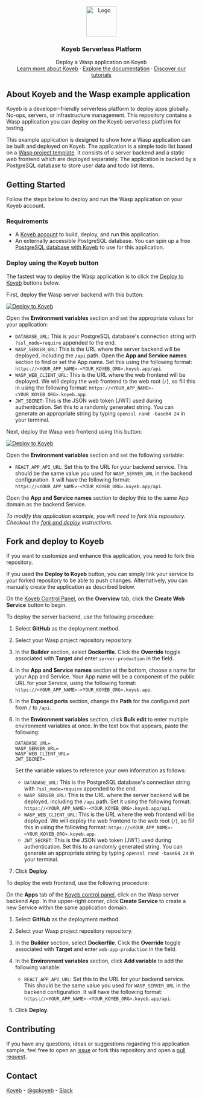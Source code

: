 <div align="center">
  <a href="https://koyeb.com">
    <img src="https://www.koyeb.com/static/images/icons/koyeb.svg" alt="Logo" width="80" height="80">
  </a>
  <h3 align="center">Koyeb Serverless Platform</h3>
  <p align="center">
    Deploy a Wasp application on Koyeb
    <br />
    <a href="https://koyeb.com">Learn more about Koyeb</a>
    ·
    <a href="https://koyeb.com/docs">Explore the documentation</a>
    ·
    <a href="https://koyeb.com/tutorials">Discover our tutorials</a>
  </p>
</div>


## About Koyeb and the Wasp example application

Koyeb is a developer-friendly serverless platform to deploy apps globally. No-ops, servers, or infrastructure management.  This repository contains a Wasp application you can deploy on the Koyeb serverless platform for testing.

This example application is designed to show how a Wasp application can be built and deployed on Koyeb.  The application is a simple todo list based on a [Wasp project template](https://wasp-lang.dev/docs/project/starter-templates#todo-app-w-typescript).  It consists of a server backend and a static web frontend which are deployed separately.  The application is backed by a PostgreSQL database to store user data and todo list items.

## Getting Started

Follow the steps below to deploy and run the Wasp application on your Koyeb account.

### Requirements

* A [Koyeb account](https://app.koyeb.com/auth/signup) to build, deploy, and run this application.
* An externally accessible PostgreSQL database.  You can spin up a free [PostgreSQL database with Koyeb](https://app.koyeb.com/database-services) to use for this application.

### Deploy using the Koyeb button

The fastest way to deploy the Wasp application is to click the [Deploy to Koyeb](https://www.koyeb.com/docs/build-and-deploy/deploy-to-koyeb-button) buttons below.

First, deploy the Wasp server backend with this button:

[![Deploy to Koyeb](https://www.koyeb.com/static/images/deploy/button.svg)](https://app.koyeb.com/deploy?name=example-wasp-server&type=git&repository=koyeb%2Fexample-wasp&branch=main&builder=dockerfile&target=server-production&instance_type=nano&env%5BDATABASE_URL%5D=CHANGE_ME&env%5BJWT_SECRET%5D=CHANGE_ME&env%5BWASP_SERVER_URL%5D=CHANGE_ME&env%5BWASP_WEB_CLIENT_URL%5D=CHANGE_ME&ports=8000%3Bhttp%3B%2Fapi)

Open the **Environment variables** section and set the appropriate values for your application:

- `DATABASE_URL`: This is your PostgreSQL database's connection string with `?ssl_mode=require` appended to the end.
- `WASP_SERVER_URL`: This is the URL where the server backend will be deployed, including the `/api` path.  Open the **App and Service names** section to find or set the App name. Set this using the following format: `https://<YOUR_APP_NAME>-<YOUR_KOYEB_ORG>.koyeb.app/api`.
- `WASP_WEB_CLIENT_URL`: This is the URL where the web frontend will be deployed.  We will deploy the web frontend to the web root (`/`), so fill this in using the following format: `https://<YOUR_APP_NAME>-<YOUR_KOYEB_ORG>.koyeb.app`.
- `JWT_SECRET`: This is the JSON web token (JWT) used during authentication. Set this to a randomly generated string.  You can generate an appropriate string by typing `openssl rand -base64 24` in your terminal.

Next, deploy the Wasp web frontend using this button:

[![Deploy to Koyeb](https://www.koyeb.com/static/images/deploy/button.svg)](https://app.koyeb.com/deploy?name=example-wasp-web-app&type=git&repository=koyeb%2Fexample-wasp&branch=main&builder=dockerfile&target=web-app-production&instance_type=nano&env%5BREACT_APP_API_URL%5D=CHANGE_ME&ports=8000%3Bhttp%3B%2F)

Open the **Environment variables** section and set the following variable:

- `REACT_APP_API_URL`: Set this to the URL for your backend service.  This should be the same value you used for `WASP_SERVER_URL` in the backend configuration.  It will have the following format: `https://<YOUR_APP_NAME>-<YOUR_KOYEB_ORG>.koyeb.app/api`.

Open the **App and Service names** section to deploy this to the same App domain as the backend Service.

_To modify this application example, you will need to fork this repository. Checkout the [fork and deploy](#fork-and-deploy-to-koyeb) instructions._

## Fork and deploy to Koyeb

If you want to customize and enhance this application, you need to fork this repository.

If you used the **Deploy to Koyeb** button, you can simply link your service to your forked repository to be able to push changes.  Alternatively, you can manually create the application as described below.

On the [Koyeb Control Panel](//app.koyeb.com/apps), on the **Overview** tab, click the **Create Web Service** button to begin.

To deploy the server backend, use the following procedure:

1. Select **GitHub** as the deployment method.
2. Select your Wasp project repository repository.
3. In the **Builder** section, select **Dockerfile**.  Click the **Override** toggle associated with **Target** and enter `server-production` in the field.
4. In the **App and Service names** section at the bottom, choose a name for your App and Service.  Your App name will be a component of the public URL for your Service, using the following format: `https://<YOUR_APP_NAME>-<YOUR_KOYEB_ORG>.koyeb.app`.
5. In the **Exposed ports** section, change the **Path** for the configured port from `/` to `/api`.
6. In the **Environment variables** section, click **Bulk edit** to enter multiple environment variables at once. In the text box that appears, paste the following:

   ```
   DATABASE_URL=
   WASP_SERVER_URL=
   WASP_WEB_CLIENT_URL=
   JWT_SECRET=
   ```

   Set the variable values to reference your own information as follows:

   - `DATABASE_URL`: This is the PostgreSQL database's connection string with `?ssl_mode=require` appended to the end.
   - `WASP_SERVER_URL`: This is the URL where the server backend will be deployed, including the `/api` path.  Set it using the following format: `https://<YOUR_APP_NAME>-<YOUR_KOYEB_ORG>.koyeb.app/api`.
   - `WASP_WEB_CLIENT_URL`: This is the URL where the web frontend will be deployed.  We will deploy the web frontend to the web root (`/`), so fill this in using the following format: `https://<YOUR_APP_NAME>-<YOUR_KOYEB_ORG>.koyeb.app`.
   - `JWT_SECRET`: This is the JSON web token (JWT) used during authentication. Set this to a randomly generated string.  You can generate an appropriate string by typing `openssl rand -base64 24` in your terminal.

7. Click **Deploy**.

To deploy the web frontend, use the following procedure: 

On the **Apps** tab of the [Koyeb control panel](https://app.koyeb.com/apps), click on the Wasp server backend App.  In the upper-right corner, click **Create Service** to create a new Service within the same application domain.

1. Select **GitHub** as the deployment method.
2. Select your Wasp project repository repository.
3. In the **Builder** section, select **Dockerfile**.  Click the **Override** toggle associated with **Target** and enter `web-app-production` in the field.
4. In the **Environment variables** section, click **Add variable** to add the following variable:

    * `REACT_APP_API_URL`: Set this to the URL for your backend service.  This should be the same value you used for `WASP_SERVER_URL` in the backend configuration.  It will have the following format: `https://<YOUR_APP_NAME>-<YOUR_KOYEB_ORG>.koyeb.app/api`.

5. Click **Deploy**.

## Contributing

If you have any questions, ideas or suggestions regarding this application sample, feel free to open an [issue](https://github.com/koyeb/example-wasp/issues) or fork this repository and open a [pull request](https://github.com/koyeb/example-wasp/pulls).

## Contact

[Koyeb](https://www.koyeb.com) - [@gokoyeb](https://twitter.com/gokoyeb) - [Slack](http://slack.koyeb.com/)
